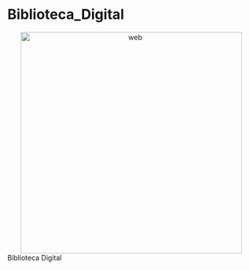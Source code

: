 # Biblioteca_Digital


<div align="center">
   <img src="Biblioteca_Digital.png" alt="web" width="450"/>
</div>
Biblioteca Digital
